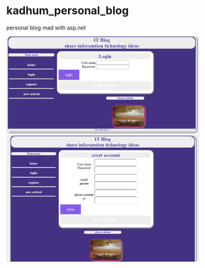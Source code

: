 # kadhum_personal_blog
personal blog mad with asp.net

![alt text](https://github.com/kadhumalrubaye/kadhum_onlineshop/blob/master/login.jpg)
![alt text](https://github.com/kadhumalrubaye/kadhum_onlineshop/blob/master/register.png)
